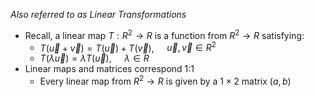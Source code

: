*Also referred to as Linear Transformations*

- Recall, a linear map $T:R^2 \to R$ is a function from $R^2 \to R$ satisfying:
	- $T(\vec{u} + \vec{v}) = T(\vec{u}) + T(\vec{v})$, $\quad  \vec{u},\vec{v} \in R^2$
	- $T(\lambda \vec{u}) = \lambda T(\vec{u})$, $\quad \lambda \in R$
- Linear maps and matrices correspond 1:1
	- Every linear map from $R^2 \to R$ is given by a $1\times 2$ matrix ($a,b$)